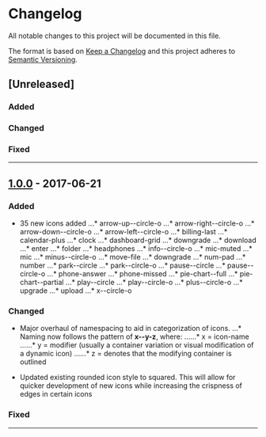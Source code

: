 # Changelog
All notable changes to this project will be documented in this file.

The format is based on [Keep a Changelog](http://keepachangelog.com/en/1.0.0/)
and this project adheres to [Semantic Versioning](http://semver.org/spec/v2.0.0.html).

## [Unreleased]

### Added

### Changed

### Fixed

---

## [1.0.0](https://github.com/joshsanders/telicon) - 2017-06-21

### Added
* 35 new icons added
...* arrow-up--circle-o
...* arrow-right--circle-o
...* arrow-down--circle-o
...* arrow-left--circle-o
...* billing-last
...* calendar-plus
...* clock
...* dashboard-grid
...* downgrade
...* download
...* enter
...* folder
...* headphones
...* info--circle-o
...* mic-muted
...* mic
...* minus--circle-o
...* move-file
...* downgrade
...* num-pad
...* number
...* park--circle
...* park--circle-o
...* pause--circle
...* pause--circle-o
...* phone-answer
...* phone-missed
...* pie-chart--full
...* pie-chart--partial
...* play--circle
...* play--circle-o
...* plus--circle-o
...* upgrade
...* upload
...* x--circle-o

### Changed
* Major overhaul of namespacing to aid in categorization of icons.
...* Naming now follows the pattern of **x--y-z**, where:
......* x = icon-name
......* y = modifier (usually a container variation or visual modification of a dynamic icon)
......* z = denotes that the modifying container is outlined

* Updated existing rounded icon style to squared. This will allow for quicker development of new icons while increasing the crispness of edges in certain icons


### Fixed

---

